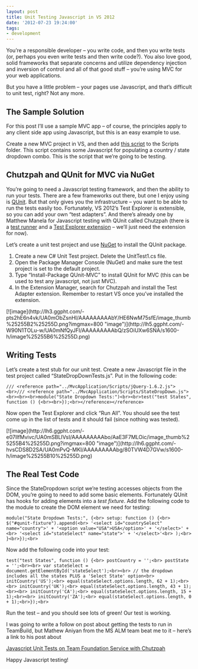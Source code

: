 ```yaml
---
layout: post
title: Unit Testing Javascript in VS 2012
date: '2012-07-23 19:24:00'
tags:
- development
---
```


You’re a responsible developer – you write code, and then you write tests (or, perhaps you even write tests and then write code?). You also love good, solid frameworks that separate concerns and utilize dependency injection and inversion of control and all of that good stuff – you’re using MVC for your web applications.

But you have a little problem – your pages use Javascript, and that’s difficult to unit test, right? Not any more.

## The Sample Solution

For this post I’ll use a sample MVC app – of course, the principles apply to any client side app using Javascript, but this is an easy example to use.

Create a new MVC project in VS, and then add [this script](http://sdrv.ms/NO71vH) to the Scripts folder. This script contains some Javascript for populating a country / state dropdown combo. This is the script that we’re going to be testing.

## Chutzpah and QUnit for MVC via NuGet

You’re going to need a Javascript testing framework, and then the ability to run your tests. There are a few frameworks out there, but one I enjoy using is [QUnit](http://docs.jquery.com/QUnit). But that only gives you the infrastructure – you want to be able to run the tests easily too. Fortunately, VS 2012’s Test Explorer is extensible, so you can add your own “test adapters”. And there’s already one by Matthew Manela for Javascript testing with QUnit called Chutzpah (there is a [test runner](http://chutzpah.codeplex.com/) and a [Test Explorer extension](http://visualstudiogallery.msdn.microsoft.com/f8741f04-bae4-4900-81c7-7c9bfb9ed1fe) – we’ll just need the extension for now).

Let’s create a unit test project and use [NuGet](http://nuget.org/) to install the QUnit package.

1. Create a new C# Unit Test project. Delete the UnitTest1.cs file.
2. Open the Package Manager Console (NuGet) and make sure the test project is set to the default project.
3. Type “Install-Package QUnit-MVC” to install QUnit for MVC (this can be used to test any javascript, not just MVC).
4. In the Extension Manager, search for Chutzpah and install the Test Adapter extension. Remember to restart VS once you’ve installed the extension.
<!--kg-card-begin: html-->[![image](http://lh3.ggpht.com/-pts2hE6n4vk/UA0mObZsnHI/AAAAAAAAAbY/HE6NwM75sfE/image_thumb%25255B2%25255D.png?imgmax=800 "image")](http://lh5.ggpht.com/-W90N1TOLu-w/UA0mNfQyJFI/AAAAAAAAAbQ/zSOiUXw6SNA/s1600-h/image%25255B6%25255D.png)<!--kg-card-end: html-->
## Writing Tests

Let’s create a test stub for our unit test. Create a new Javascript file in the test project called “StateDropDownTests.js”. Put in the following code:

    /// <reference path="../MvcApplication/Scripts/jQuery-1.6.2.js"><br>/// <reference path="../MvcApplication/Scripts/StateDropDown.js"><br><br><br>module("State Dropdown Tests:")<br><br>test("test States", function () {<br><br>});<br></reference></reference>

Now open the Test Explorer and click “Run All”. You should see the test come up in the list of tests and it should fail (since nothing was tested).

<!--kg-card-begin: html-->[![image](http://lh6.ggpht.com/-e07IlfMvivc/UA0mSBLIVsI/AAAAAAAAAbo/AaE3F7MLOic/image_thumb%25255B4%25255D.png?imgmax=800 "image")](http://lh6.ggpht.com/-hvsCDS8D2SA/UA0mPvQ-MKI/AAAAAAAAAbg/80TVW4D7GVw/s1600-h/image%25255B10%25255D.png)<!--kg-card-end: html-->

## The Real Test Code

Since the StateDropdown script we’re testing accesses objects from the DOM, you’re going to need to add some basic elements. Fortunately QUnit has hooks for adding elements into a _test fixture_. Add the following code to the module to create the DOM element we need for testing:

    module("State Dropdown Tests:", {<br> setup: function () {<br> $("#qunit-fixture").append(<br> '<select id="countrySelect" name="country">' + '<option value="USA">USA</option>' + '</select>' +<br> '<select id="stateSelect" name="state">' + '</select>'<br> );<br> }<br>});<br>

Now add the following code into your test:

    test("test States", function () {<br> postCountry = '';<br> postState = '';<br><br> var stateSelect = document.getElementById('stateSelect');<br><br> // the dropdown includes all the states PLUS a 'Select State' option<br> initCountry('US');<br> equal(stateSelect.options.length, 62 + 1);<br><br> initCountry('UK');<br> equal(stateSelect.options.length, 43 + 1);<br><br> initCountry('CA');<br> equal(stateSelect.options.length, 15 + 1);<br><br> initCountry('ZA');<br> equal(stateSelect.options.length, 0 + 1);<br>});<br>

Run the test – and you should see lots of green! Our test is working.

I was going to write a follow on post about getting the tests to run in TeamBuild, but Mathew Aniyan from the MS ALM team beat me to it – here’s a link to his post about

<!--kg-card-begin: html--><font style="font-weight: normal"><a href="http://blogs.msdn.com/b/visualstudioalm/archive/2012/07/09/javascript-unit-tests-on-team-foundation-service-with-chutzpah.aspx" target="_blank">Javascript Unit Tests on Team Foundation Service with Chutzpah</a></font><!--kg-card-end: html-->

Happy Javascript testing!

